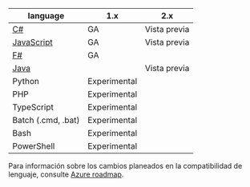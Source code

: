 |language                                 |1.x         |2.x|
|-----------------------------------------|------------|---|
|[C#](../articles/azure-functions/functions-reference-csharp.md)|GA|Vista previa|
|[JavaScript](../articles/azure-functions/functions-reference-node.md)|GA|Vista previa|
|[F#](../articles/azure-functions/functions-reference-fsharp.md)|GA||
|[Java](../articles/azure-functions/functions-reference-java.md)||Vista previa|
|Python              |Experimental||
|PHP                 |Experimental||
|TypeScript          |Experimental||
|Batch (.cmd, .bat)  |Experimental||
|Bash                |Experimental||
|PowerShell          |Experimental||

Para información sobre los cambios planeados en la compatibilidad de lenguaje, consulte [Azure roadmap](https://azure.microsoft.com/roadmap/?tag=functions).